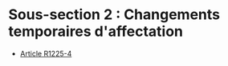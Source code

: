 # Sous-section 2 : Changements temporaires d'affectation

* [Article R1225-4](./LEGIARTI000023417352.md)
